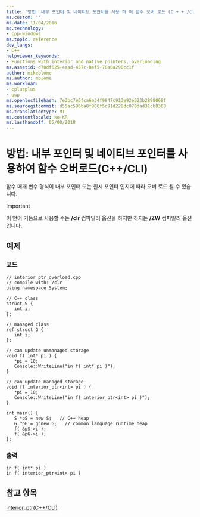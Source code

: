 ```yaml
---
title: '방법: 내부 포인터 및 네이티브 포인터를 사용 하 여 함수 오버 로드 (C + + /cli CLI) | Microsoft Docs'
ms.custom: ''
ms.date: 11/04/2016
ms.technology:
- cpp-windows
ms.topic: reference
dev_langs:
- C++
helpviewer_keywords:
- Functions with interior and native pointers, overloading
ms.assetid: d70df625-4aad-457c-84f5-70a0a290cc1f
author: mikeblome
ms.author: mblome
ms.workload:
- cplusplus
- uwp
ms.openlocfilehash: 7e3bc7e5fca6a34f9847c913e92e523b2898068f
ms.sourcegitcommit: d55ac596ba8f908f5d91d228dc070dad31cb8360
ms.translationtype: MT
ms.contentlocale: ko-KR
ms.lasthandoff: 05/08/2018
---
```

# <a name="how-to-overload-functions-with-interior-pointers-and-native-pointers-ccli"></a>방법: 내부 포인터 및 네이티브 포인터를 사용하여 함수 오버로드(C++/CLI)
함수 매개 변수 형식이 내부 포인터 또는 원시 포인터 인지에 따라 오버 로드 될 수 있습니다.  
  
> [!IMPORTANT]
>  이 언어 기능으로 사용할 수는 **/clr** 컴파일러 옵션을 하지만 하지는 **/ZW** 컴파일러 옵션입니다.  
  
## <a name="example"></a>예제  
  
### <a name="code"></a>코드  
  
```  
// interior_ptr_overload.cpp  
// compile with: /clr  
using namespace System;  
  
// C++ class  
struct S {  
   int i;  
};  
  
// managed class  
ref struct G {  
   int i;  
};  
  
// can update unmanaged storage  
void f( int* pi ) {  
   *pi = 10;  
   Console::WriteLine("in f( int* pi )");  
}  
  
// can update managed storage  
void f( interior_ptr<int> pi ) {  
   *pi = 10;   
   Console::WriteLine("in f( interior_ptr<int> pi )");  
}  
  
int main() {  
   S *pS = new S;   // C++ heap  
   G ^pG = gcnew G;   // common language runtime heap  
   f( &pS->i );  
   f( &pG->i );  
};  
```  
  
### <a name="output"></a>출력  
  
```  
in f( int* pi )  
in f( interior_ptr<int> pi )  
```  
  
## <a name="see-also"></a>참고 항목  
 [interior_ptr(C++/CLI)](../windows/interior-ptr-cpp-cli.md)